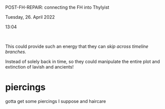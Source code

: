 POST-FH-REPAIR: connecting the FH into Thylyist

Tuesday, 26. April 2022

13:04

 

This could provide such an energy that they can *skip across timeline branches.*

Instead of solely back in time, so they could manipulate the entire plot and extinction of lavish and ancients!


# piercings
gotta get some piercings I suppose
and haircare